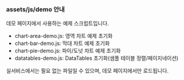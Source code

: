 ### assets/js/demo 안내

데모 페이지에서 사용하는 예제 스크립트입니다.

- chart-area-demo.js: 영역 차트 예제 초기화
- chart-bar-demo.js: 막대 차트 예제 초기화
- chart-pie-demo.js: 파이/도넛 차트 예제 초기화
- datatables-demo.js: DataTables 초기화(샘플 테이블 정렬/페이지네이션)

실서비스에서는 필요 없는 파일일 수 있으며, 데모 페이지에서만 로드됩니다.

